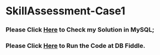 # SkillAssessment-Case1

### Please Click [Here](https://github.com/smartdumpling/SkillAssessment-Case1/blob/main/Endingbalance.sql) to Check my Solution in MySQL;
### Please Click [Here](https://www.db-fiddle.com/f/DUTwtxZ3JvoGM6PvfafCe/0) to Run the Code at DB Fiddle.

